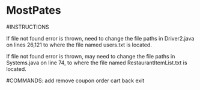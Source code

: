 # MostPates
#INSTRUCTIONS

If file not found error is thrown, need to change the file paths in Driver2.java on lines 26,121 to where the file named users.txt is located.

If file not found error is thrown, may need to change the file paths in Systems.java on line 74, to where the file named RestaurantItemList.txt is located.


#COMMANDS:
add
remove
coupon
order
cart
back
exit